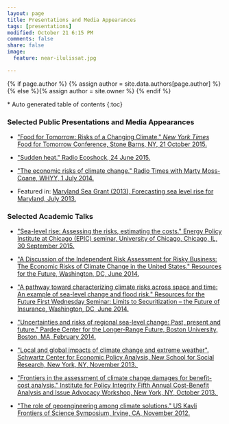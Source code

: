 ```yaml
---
layout: page
title: Presentations and Media Appearances
tags: [presentations]
modified: October 21 6:15 PM
comments: false
share: false
image:
  feature: near-ilulissat.jpg

---
```


{% if page.author %}
  {% assign author = site.data.authors[page.author] %}{% else %}{% assign author = site.owner %}
  {% endif %}
  
  <section id="table-of-contents" class="toc">
<div id="drawer" markdown="1">
*  Auto generated table of contents
{:toc}
</div>
</section><!-- /#table-of-contents -->

  
### Selected Public Presentations and Media Appearances
  
* ["Food for Tomorrow: Risks of a Changing Climate." _New York Times_ Food for Tomorrow Conference, Stone Barns, NY, 21 October 2015.](http://youtu.be/8n6eYsQ4e08)

* ["Sudden heat." Radio Ecoshock, 24 June 2015.](https://goo.gl/e3TWX8)

* ["The economic risks of climate change." Radio Times with Marty Moss-Coane, WHYY, 1 July 2014.](http://goo.gl/DfPnc9)

* Featured in: [Maryland Sea Grant (2013), Forecasting sea level rise for Maryland, July 2013.](http://youtu.be/RCc3C89qxOM)

### Selected Academic Talks
  
*  ["Sea-level rise: Assessing the risks, estimating the costs." Energy Policy Institute at Chicago (EPIC) seminar, University of Chicago, Chicago, IL, 30 September 2015.](http://youtu.be/bagRtnY_Xm8)

* ["A Discussion of the Independent Risk Assessment for Risky Business: The Economic Risks of Climate Change in the United States." Resources for the Future, Washington, DC, June 2014.](http://goo.gl/4lGbOl)

* ["A pathway toward characterizing climate risks across space and time: An example of sea-level change and flood risk." Resources for the Future First Wednesday Seminar: Limits to Securitization – the Future of Insurance, Washington, DC, June 2014.](http://goo.gl/jQsqFw)

* ["Uncertainties and risks of regional sea-level change: Past, present and future." Pardee Center for the Longer-Range Future, Boston University, Boston, MA, February 2014.](http://goo.gl/ZTyNFb)

* ["Local and global impacts of climate change and extreme weather". Schwartz Center for Economic Policy Analysis, New School for Social Research, New York, NY, November 2013. ](http://youtu.be/R8NXVVP4SWQ)

* ["Frontiers in the assessment of climate change damages for benefit-cost analysis." Institute for Policy Integrity Fifth Annual Cost-Benefit Analysis and Issue Advocacy Workshop, New York, NY, October 2013. ](https://www.youtube.com/watch?v=SA13Ug3tkvk)

* ["The role of geoengineering among climate solutions." US Kavli Frontiers of Science Symposium, Irvine, CA, November 2012.](http://vimeo.com/58042026)


